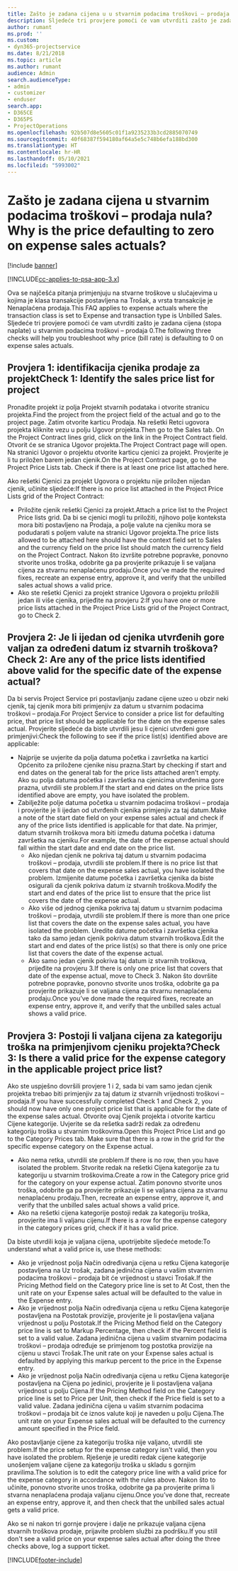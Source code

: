 ```yaml
---
title: Zašto je zadana cijena u u stvarnim podacima troškovi – prodaja nula?
description: Sljedeće tri provjere pomoći će vam utvrditi zašto je zadana cijena u stvarnim podacima troškovi – prodaja 0.
author: rumant
ms.prod: ''
ms.custom:
- dyn365-projectservice
ms.date: 8/21/2018
ms.topic: article
ms.author: rumant
audience: Admin
search.audienceType:
- admin
- customizer
- enduser
search.app:
- D365CE
- D365PS
- ProjectOperations
ms.openlocfilehash: 92b507d8e5605c01f1a9235233b3cd2885070749
ms.sourcegitcommit: 40f68387f594180af64a5e5c748b6efa188bd300
ms.translationtype: HT
ms.contentlocale: hr-HR
ms.lasthandoff: 05/10/2021
ms.locfileid: "5993002"
---
```

# <a name="why-is-the-price-defaulting-to-zero-on-expense-sales-actuals"></a><span data-ttu-id="711a0-103">Zašto je zadana cijena u stvarnim podacima troškovi – prodaja nula?</span><span class="sxs-lookup"><span data-stu-id="711a0-103">Why is the price defaulting to zero on expense sales actuals?</span></span>

[!include [banner](../includes/psa-now-project-operations.md)]

[!INCLUDE[cc-applies-to-psa-app-3.x](../includes/cc-applies-to-psa-app-3x.md)]

<span data-ttu-id="711a0-104">Ova se najčešća pitanja primjenjuju na stvarne troškove u slučajevima u kojima je klasa transakcije postavljena na Trošak, a vrsta transakcije je Nenaplaćena prodaja.</span><span class="sxs-lookup"><span data-stu-id="711a0-104">This FAQ applies to expense actuals where the transaction class is set to Expense and transaction type is Unbilled Sales.</span></span> <span data-ttu-id="711a0-105">Sljedeće tri provjere pomoći će vam utvrditi zašto je zadana cijena (stopa naplate) u stvarnim podacima troškovi – prodaja 0.</span><span class="sxs-lookup"><span data-stu-id="711a0-105">The following three checks will help you troubleshoot why price (bill rate) is defaulting to 0 on expense sales actuals.</span></span>

## <a name="check-1-identify-the-sales-price-list-for-project"></a><span data-ttu-id="711a0-106">Provjera 1: identifikacija cjenika prodaje za projekt</span><span class="sxs-lookup"><span data-stu-id="711a0-106">Check 1: Identify the sales price list for project</span></span>

<span data-ttu-id="711a0-107">Pronađite projekt iz polja Projekt stvarnih podataka i otvorite stranicu projekta.</span><span class="sxs-lookup"><span data-stu-id="711a0-107">Find the project from the project field of the actual and go to the project page.</span></span> <span data-ttu-id="711a0-108">Zatim otvorite karticu Prodaja. Na rešetki Retci ugovora projekta kliknite vezu u polju Ugovor projekta.</span><span class="sxs-lookup"><span data-stu-id="711a0-108">Then go to the Sales tab. On the Project Contract lines grid, click on the link in the Project Contract field.</span></span> <span data-ttu-id="711a0-109">Otvorit će se stranica Ugovor projekta.</span><span class="sxs-lookup"><span data-stu-id="711a0-109">The Project Contract page will open.</span></span> <span data-ttu-id="711a0-110">Na stranici Ugovor o projektu otvorite karticu cjenici za projekt. Provjerite je li tu priložen barem jedan cjenik.</span><span class="sxs-lookup"><span data-stu-id="711a0-110">On the Project Contract page, go to the Project Price Lists tab. Check if there is at least one price list attached here.</span></span>

<span data-ttu-id="711a0-111">Ako rešetki Cjenici za projekt Ugovora o projektu nije priložen nijedan cjenik, učinite sljedeće:</span><span class="sxs-lookup"><span data-stu-id="711a0-111">If there is no price list attached in the Project Price Lists grid of the Project Contract:</span></span>

- <span data-ttu-id="711a0-112">Priložite cjenik rešetki Cjenici za projekt.</span><span class="sxs-lookup"><span data-stu-id="711a0-112">Attach a price list to the Project Price lists grid.</span></span> <span data-ttu-id="711a0-113">Da bi se cjenici mogli tu priložiti, njihovo polje konteksta mora biti postavljeno na Prodaja, a polje valute na cjeniku mora se podudarati s poljem valute na stranici Ugovor projekta.</span><span class="sxs-lookup"><span data-stu-id="711a0-113">The price lists allowed to be attached here should have the context field set to Sales and the currency field on the price list should match the currency field on the Project Contract.</span></span> <span data-ttu-id="711a0-114">Nakon što izvršite potrebne popravke, ponovno stvorite unos troška, odobrite ga pa provjerite prikazuje li se valjana cijena za stvarnu nenaplaćenu prodaju.</span><span class="sxs-lookup"><span data-stu-id="711a0-114">Once you’ve made the required fixes, recreate an expense entry, approve it, and verify that the unbilled sales actual shows a valid price.</span></span>
- <span data-ttu-id="711a0-115">Ako ste rešetki Cjenici za projekt stranice Ugovora o projektu priložili jedan ili više cjenika, prijeđite na provjeru 2:</span><span class="sxs-lookup"><span data-stu-id="711a0-115">If you have one or more price lists attached in the Project Price Lists grid of the Project Contract, go to Check 2.</span></span>

## <a name="check-2-are-any-of-the-price-lists-identified-above-valid-for-the-specific-date-of-the-expense-actual"></a><span data-ttu-id="711a0-116">Provjera 2: Je li ijedan od cjenika utvrđenih gore valjan za određeni datum iz stvarnih troškova?</span><span class="sxs-lookup"><span data-stu-id="711a0-116">Check 2: Are any of the price lists identified above valid for the specific date of the expense actual?</span></span>

<span data-ttu-id="711a0-117">Da bi servis Project Service pri postavljanju zadane cijene uzeo u obzir neki cjenik, taj cjenik mora biti primjenjiv za datum u stvarnim podacima troškovi – prodaja.</span><span class="sxs-lookup"><span data-stu-id="711a0-117">For Project Service to consider a price list for defaulting price, that price list should be applicable for the date on the expense sales actual.</span></span> <span data-ttu-id="711a0-118">Provjerite sljedeće da biste utvrdili jesu li cjenici utvrđeni gore primjenjivi:</span><span class="sxs-lookup"><span data-stu-id="711a0-118">Check the following to see if the price list(s) identified above are applicable:</span></span>

- <span data-ttu-id="711a0-119">Najprije se uvjerite da polja datuma početka i završetka na kartici Općenito za priložene cjenike nisu prazna.</span><span class="sxs-lookup"><span data-stu-id="711a0-119">Start by checking if start and end dates on the general tab for the price lists attached aren’t empty.</span></span> <span data-ttu-id="711a0-120">Ako su polja datuma početka i završetka na cjenicima utvrđenima gore prazna, utvrdili ste problem.</span><span class="sxs-lookup"><span data-stu-id="711a0-120">If the start and end dates on the price lists identified above are empty, you have isolated the problem.</span></span> 
- <span data-ttu-id="711a0-121">Zabilježite polje datuma početka u stvarnim podacima troškovi – prodaja i provjerite je li ijedan od utvrđenih cjenika primjenjiv za taj datum.</span><span class="sxs-lookup"><span data-stu-id="711a0-121">Make a note of the start date field on your expense sales actual and check if any of the price lists identified is applicable for that date.</span></span> <span data-ttu-id="711a0-122">Na primjer, datum stvarnih troškova mora biti između datuma početka i datuma završetka na cjeniku.</span><span class="sxs-lookup"><span data-stu-id="711a0-122">For example, the date of the expense actual should fall within the start date and end date on the price list.</span></span> 
    - <span data-ttu-id="711a0-123">Ako nijedan cjenik ne pokriva taj datum u stvarnim podacima troškovi – prodaja, utvrdili ste problem.</span><span class="sxs-lookup"><span data-stu-id="711a0-123">If there is no price list that covers that date on the expense sales actual, you have isolated the problem.</span></span> <span data-ttu-id="711a0-124">Izmijenite datume početka i završetka cjenika da biste osigurali da cjenik pokriva datum iz stvarnih troškova.</span><span class="sxs-lookup"><span data-stu-id="711a0-124">Modify the start and end dates of the price list to ensure that the price list covers the date of the expense actual.</span></span> 
    - <span data-ttu-id="711a0-125">Ako više od jednog cjenika pokriva taj datum u stvarnim podacima troškovi – prodaja, utvrdili ste problem.</span><span class="sxs-lookup"><span data-stu-id="711a0-125">If there is more than one price list that covers the date on the expense sales actual, you have isolated the problem.</span></span> <span data-ttu-id="711a0-126">Uredite datume početka i završetka cjenika tako da samo jedan cjenik pokriva datum stvarnih troškova.</span><span class="sxs-lookup"><span data-stu-id="711a0-126">Edit the start and end dates of the price list(s) so that there is only one price list that covers the date of the expense actual.</span></span> 
    - <span data-ttu-id="711a0-127">Ako samo jedan cjenik pokriva taj datum iz stvarnih troškova, prijeđite na provjeru 3.</span><span class="sxs-lookup"><span data-stu-id="711a0-127">If there is only one price list that covers that date of the expense actual, move to Check 3.</span></span>
<span data-ttu-id="711a0-128">Nakon što dovršite potrebne popravke, ponovno stvorite unos troška, odobrite ga pa provjerite prikazuje li se valjana cijena za stvarnu nenaplaćenu prodaju.</span><span class="sxs-lookup"><span data-stu-id="711a0-128">Once you’ve done made the required fixes, recreate an expense entry, approve it, and verify that the unbilled sales actual shows a valid price.</span></span>

## <a name="check-3-is-there-a-valid-price-for-the-expense-category-in-the-applicable-project-price-list"></a><span data-ttu-id="711a0-129">Provjera 3: Postoji li valjana cijena za kategoriju troška na primjenjivom cjeniku projekta?</span><span class="sxs-lookup"><span data-stu-id="711a0-129">Check 3: Is there a valid price for the expense category in the applicable project price list?</span></span> 

<span data-ttu-id="711a0-130">Ako ste uspješno dovršili provjere 1 i 2, sada bi vam samo jedan cjenik projekta trebao biti primjenjiv za taj datum iz stvarnih vrijednosti troškovi – prodaja.</span><span class="sxs-lookup"><span data-stu-id="711a0-130">If you have successfully completed Check 1 and Check 2, you should now have only one project price list that is applicable for the date of the expense sales actual.</span></span> <span data-ttu-id="711a0-131">Otvorite ovaj Cjenik projekta i otvorite karticu Cijene kategorije. Uvjerite se da rešetka sadrži redak za određenu kategoriju troška u stvarnim troškovima.</span><span class="sxs-lookup"><span data-stu-id="711a0-131">Open this Project Price List and go to the Category Prices tab. Make sure that there is a row in the grid for the specific expense category on the Expense actual.</span></span>
 
- <span data-ttu-id="711a0-132">Ako nema retka, utvrdili ste problem.</span><span class="sxs-lookup"><span data-stu-id="711a0-132">If there is no row, then you have isolated the problem.</span></span> <span data-ttu-id="711a0-133">Stvorite redak na rešetki Cijena kategorije za tu kategoriju u stvarnim troškovima.</span><span class="sxs-lookup"><span data-stu-id="711a0-133">Create a row in the Category price grid for the category on your expense actual.</span></span> <span data-ttu-id="711a0-134">Zatim ponovno stvorite unos troška, odobrite ga pa provjerite prikazuje li se valjana cijena za stvarnu nenaplaćenu prodaju.</span><span class="sxs-lookup"><span data-stu-id="711a0-134">Then, recreate an expense entry, approve it, and verify that the unbilled sales actual shows a valid price.</span></span> 
- <span data-ttu-id="711a0-135">Ako na rešetki cijena kategorije postoji redak za kategoriju troška, provjerite ima li valjanu cijenu.</span><span class="sxs-lookup"><span data-stu-id="711a0-135">If there is a row for the expense category in the category prices grid, check if it has a valid price.</span></span>

<span data-ttu-id="711a0-136">Da biste utvrdili koja je valjana cijena, upotrijebite sljedeće metode:</span><span class="sxs-lookup"><span data-stu-id="711a0-136">To understand what a valid price is, use these methods:</span></span>

- <span data-ttu-id="711a0-137">Ako je vrijednost polja Način određivanja cijena u retku Cijena kategorije postavljena na Uz trošak, zadana jedinična cijena u vašim stvarnim podacima troškovi – prodaja bit će vrijednost u stavci Trošak.</span><span class="sxs-lookup"><span data-stu-id="711a0-137">If the Pricing Method field on the Category price line is set to At Cost, then the unit rate on your Expense sales actual will be defaulted to the value in the Expense entry.</span></span>
- <span data-ttu-id="711a0-138">Ako je vrijednost polja Način određivanja cijena u retku Cijena kategorije postavljena na Postotak provizije, provjerite je li postavljena valjana vrijednost u polju Postotak.</span><span class="sxs-lookup"><span data-stu-id="711a0-138">If the Pricing Method field on the Category price line is set to Markup Percentage, then check if the Percent field is set to a valid value.</span></span> <span data-ttu-id="711a0-139">Zadana jedinična cijena u vašim stvarnim podacima troškovi – prodaja određuje se primjenom tog postotka provizije na cijenu u stavci Trošak.</span><span class="sxs-lookup"><span data-stu-id="711a0-139">The unit rate on your Expense sales actual is defaulted by applying this markup percent to the price in the Expense entry.</span></span>
- <span data-ttu-id="711a0-140">Ako je vrijednost polja Način određivanja cijena u retku Cijena kategorije postavljena na Cijena po jedinici, provjerite je li postavljena valjana vrijednost u polju Cijena.</span><span class="sxs-lookup"><span data-stu-id="711a0-140">If the Pricing Method field on the Category price line is set to Price per Unit, then check if the Price field is set to a valid value.</span></span> <span data-ttu-id="711a0-141">Zadana jedinična cijena u vašim stvarnim podacima troškovi – prodaja bit će iznos valute koji je naveden u polju Cijena.</span><span class="sxs-lookup"><span data-stu-id="711a0-141">The unit rate on your Expense sales actual will be defaulted to the currency amount specified in the Price field.</span></span>

<span data-ttu-id="711a0-142">Ako postavljanje cijene za kategoriju troška nije valjano, utvrdili ste problem.</span><span class="sxs-lookup"><span data-stu-id="711a0-142">If the price setup for the expense category isn't valid, then you have isolated the problem.</span></span> <span data-ttu-id="711a0-143">Rješenje je urediti redak cijene kategorije unošenjem valjane cijene za kategoriju troška u skladu s gornjim pravilima.</span><span class="sxs-lookup"><span data-stu-id="711a0-143">The solution is to edit the category price line with a valid price for the expense category in accordance with the rules above.</span></span> <span data-ttu-id="711a0-144">Nakon što to učinite, ponovno stvorite unos troška, odobrite ga pa provjerite prima li stvarna nenaplaćena prodaja valjanu cijenu.</span><span class="sxs-lookup"><span data-stu-id="711a0-144">Once you’ve done that, recreate an expense entry, approve it, and then check that the unbilled sales actual gets a valid price.</span></span>

<span data-ttu-id="711a0-145">Ako se ni nakon tri gornje provjere i dalje ne prikazuje valjana cijena stvarnih troškova prodaje, prijavite problem službi za podršku.</span><span class="sxs-lookup"><span data-stu-id="711a0-145">If you still don't see a valid price on your expense sales actual after doing the three checks above, log a support ticket.</span></span>




[!INCLUDE[footer-include](../includes/footer-banner.md)]